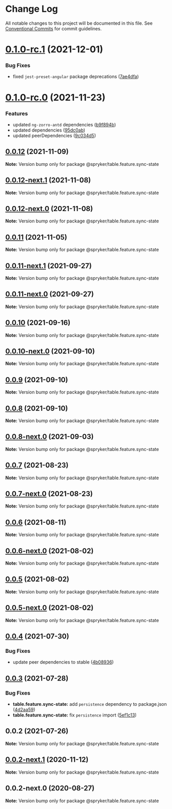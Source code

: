 # Change Log

All notable changes to this project will be documented in this file.
See [Conventional Commits](https://conventionalcommits.org) for commit guidelines.

# [0.1.0-rc.1](https://github.com/spryker/ui-components/compare/@spryker/table.feature.sync-state@0.1.0-rc.0...@spryker/table.feature.sync-state@0.1.0-rc.1) (2021-12-01)


### Bug Fixes

* fixed `jest-preset-angular` package deprecations ([7ae4dfa](https://github.com/spryker/ui-components/commit/7ae4dfa3e60b243490e2ccc50db4f2ffee0b8ab9))





# [0.1.0-rc.0](https://github.com/spryker/ui-components/compare/@spryker/table.feature.sync-state@0.0.11-next.1...@spryker/table.feature.sync-state@0.1.0-rc.0) (2021-11-23)


### Features

* updated `ng-zorro-antd` dependencies ([b9f894b](https://github.com/spryker/ui-components/commit/b9f894b5c6dd3e469bc8e0f01e251bb29e20e92d))
* updated dependencies ([95dc0ab](https://github.com/spryker/ui-components/commit/95dc0ab04dd4612dc2476ed2b487aee7c7304497))
* updated peerDependencies ([9c034d5](https://github.com/spryker/ui-components/commit/9c034d5d972cbeb9fd90135dd901521b9877247e))





## [0.0.12](https://github.com/spryker/ui-components/compare/@spryker/table.feature.sync-state@0.0.12-next.1...@spryker/table.feature.sync-state@0.0.12) (2021-11-09)

**Note:** Version bump only for package @spryker/table.feature.sync-state





## [0.0.12-next.1](https://github.com/spryker/ui-components/compare/@spryker/table.feature.sync-state@0.0.11...@spryker/table.feature.sync-state@0.0.12-next.1) (2021-11-08)

**Note:** Version bump only for package @spryker/table.feature.sync-state





## [0.0.12-next.0](https://github.com/spryker/zed-gui/compare/@spryker/table.feature.sync-state@0.0.11-next.1...@spryker/table.feature.sync-state@0.0.12-next.0) (2021-11-08)

**Note:** Version bump only for package @spryker/table.feature.sync-state





## [0.0.11](https://github.com/spryker/ui-components/compare/@spryker/table.feature.sync-state@0.0.11-next.1...@spryker/table.feature.sync-state@0.0.11) (2021-11-05)

**Note:** Version bump only for package @spryker/table.feature.sync-state





## [0.0.11-next.1](https://github.com/spryker/ui-components/compare/@spryker/table.feature.sync-state@0.0.10...@spryker/table.feature.sync-state@0.0.11-next.1) (2021-09-27)

**Note:** Version bump only for package @spryker/table.feature.sync-state





## [0.0.11-next.0](https://github.com/spryker/zed-gui/compare/@spryker/table.feature.sync-state@0.0.7...@spryker/table.feature.sync-state@0.0.11-next.0) (2021-09-27)

**Note:** Version bump only for package @spryker/table.feature.sync-state





## [0.0.10](https://github.com/spryker/ui-components/compare/@spryker/table.feature.sync-state@0.0.10-next.0...@spryker/table.feature.sync-state@0.0.10) (2021-09-16)

**Note:** Version bump only for package @spryker/table.feature.sync-state





## [0.0.10-next.0](https://github.com/spryker/ui-components/compare/@spryker/table.feature.sync-state@0.0.9...@spryker/table.feature.sync-state@0.0.10-next.0) (2021-09-10)

**Note:** Version bump only for package @spryker/table.feature.sync-state





## [0.0.9](https://github.com/spryker/ui-components/compare/@spryker/table.feature.sync-state@0.0.8-next.0...@spryker/table.feature.sync-state@0.0.9) (2021-09-10)

**Note:** Version bump only for package @spryker/table.feature.sync-state





## [0.0.8](https://github.com/spryker/ui-components/compare/@spryker/table.feature.sync-state@0.0.8-next.0...@spryker/table.feature.sync-state@0.0.8) (2021-09-10)

**Note:** Version bump only for package @spryker/table.feature.sync-state





## [0.0.8-next.0](https://github.com/spryker/ui-components/compare/@spryker/table.feature.sync-state@0.0.7...@spryker/table.feature.sync-state@0.0.8-next.0) (2021-09-03)

**Note:** Version bump only for package @spryker/table.feature.sync-state





## [0.0.7](https://github.com/spryker/ui-components/compare/@spryker/table.feature.sync-state@0.0.7-next.0...@spryker/table.feature.sync-state@0.0.7) (2021-08-23)

**Note:** Version bump only for package @spryker/table.feature.sync-state





## [0.0.7-next.0](https://github.com/spryker/ui-components/compare/@spryker/table.feature.sync-state@0.0.6...@spryker/table.feature.sync-state@0.0.7-next.0) (2021-08-23)

**Note:** Version bump only for package @spryker/table.feature.sync-state





## [0.0.6](https://github.com/spryker/ui-components/compare/@spryker/table.feature.sync-state@0.0.6-next.0...@spryker/table.feature.sync-state@0.0.6) (2021-08-11)

**Note:** Version bump only for package @spryker/table.feature.sync-state





## [0.0.6-next.0](https://github.com/spryker/ui-components/compare/@spryker/table.feature.sync-state@0.0.5...@spryker/table.feature.sync-state@0.0.6-next.0) (2021-08-02)

**Note:** Version bump only for package @spryker/table.feature.sync-state





## [0.0.5](https://github.com/spryker/ui-components/compare/@spryker/table.feature.sync-state@0.0.5-next.0...@spryker/table.feature.sync-state@0.0.5) (2021-08-02)

**Note:** Version bump only for package @spryker/table.feature.sync-state





## [0.0.5-next.0](https://github.com/spryker/ui-components/compare/@spryker/table.feature.sync-state@0.0.4...@spryker/table.feature.sync-state@0.0.5-next.0) (2021-08-02)

**Note:** Version bump only for package @spryker/table.feature.sync-state





## [0.0.4](https://github.com/spryker/ui-components/compare/@spryker/table.feature.sync-state@0.0.3...@spryker/table.feature.sync-state@0.0.4) (2021-07-30)


### Bug Fixes

* update peer dependencies to stable ([4b08936](https://github.com/spryker/ui-components/commit/4b0893691360cf4bd66935aed24873266c98c4e4))





## [0.0.3](https://github.com/spryker/ui-components/compare/@spryker/table.feature.sync-state@0.0.2...@spryker/table.feature.sync-state@0.0.3) (2021-07-28)


### Bug Fixes

* **table.feature.sync-state:** add `persistence` dependency to package.json ([4d2aa59](https://github.com/spryker/ui-components/commit/4d2aa59816b0d35292ae4d531619a95e08b487f2))
* **table.feature.sync-state:** fix `persistence` import ([5ef1c13](https://github.com/spryker/ui-components/commit/5ef1c1359546ee80f5ae9e1c3558dce252d01409))





## 0.0.2 (2021-07-26)

**Note:** Version bump only for package @spryker/table.feature.sync-state





## [0.0.2-next.1](https://github.com/spryker/ui-components/compare/@spryker/table.feature.sync-state@0.0.2-next.0...@spryker/table.feature.sync-state@0.0.2-next.1) (2020-11-12)

**Note:** Version bump only for package @spryker/table.feature.sync-state





## 0.0.2-next.0 (2020-08-27)

**Note:** Version bump only for package @spryker/table.feature.sync-state

